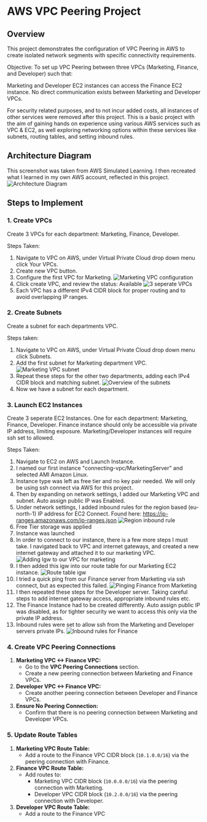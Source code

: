 # AWS VPC Peering Project

## Overview

This project demonstrates the configuration of VPC Peering in AWS to create isolated network segments with specific connectivity requirements.

Objective: To set up VPC Peering between three VPCs (Marketing, Finance, and Developer) such that:

Marketing and Developer EC2 instances can access the Finance EC2 instance.
No direct communication exists between Marketing and Developer VPCs.

For security related purposes, and to not incur added costs, all instances of other services were removed after this project. This is a basic project with the aim of gaining hands on experience using various AWS services such as VPC & EC2, as well exploring networking options within these services like subnets, routing tables, and setting inbound rules.
## Architecture Diagram

This screenshot was taken from AWS Simulated Learning. I then recreated what I learned in my own AWS account, reflected in this project.
![Architecture Diagram](https://github.com/wilbcn/pngs.vpcs.practise/blob/main/ConnectingVPCs.png)

## Steps to Implement

### 1. Create VPCs
Create 3 VPCs for each department: Marketing, Finance, Developer.

Steps Taken:
1. Navigate to VPC on AWS, under Virtual Private Cloud drop down menu click Your VPCs.
2. Create new VPC button.
3. Configure the first VPC for Marketing.
![Marketing VPC configuration](https://github.com/wilbcn/pngs.vpcs.practise/blob/main/screenshot_of_VPC1.png)
4. Click create VPC, and review the status: Available
![3 seperate VPCs](https://github.com/wilbcn/pngs.vpcs.practise/blob/main/screenshot_of_3vpcs.png)
5. Each VPC has a different IPv4 CIDR block for proper routing and to avoid overlapping IP ranges.

### 2. Create Subnets
Create a subnet for each departments VPC.

Steps taken:
1. Navigate to VPC on AWS, under Virtual Private Cloud drop down menu click Subnets.
2. Add the first subnet for Marketing department VPC.
![Marketing VPC subnet](https://github.com/wilbcn/pngs.vpcs.practise/blob/main/screenshot_of_subnet1.png)
3. Repeat these steps for the other two departments, adding each IPv4 CIDR block and matching subnet.
![Overview of the subnets](https://github.com/wilbcn/pngs.vpcs.practise/blob/main/screenshot_of_3subnets.png)
4. Now we have a subnet for each department.

### 3. Launch EC2 Instances
Create 3 seperate EC2 Instances. One for each department: Marketing, Finance, Developer.
Finance instance should only be accessible via private IP address, limiting exposure.
Marketing/Developer instances will require ssh set to allowed. 

Steps Taken:
1. Navigate to EC2 on AWS and Launch Instance.
2. I named our first instance "connecting-vpc/MarketingServer" and selected AMI Amazon Linux.
3. Instance type was left as free tier and no key pair needed. We will only be using ssh connect via AWS for this project.
4. Then by expanding on network settings, I added our Marketing VPC and subnet. Auto assign public IP was Enabled.
5. Under network settings, I added inbound rules for the region based (eu-north-1) IP address for EC2 Connect. Found here: https://ip-ranges.amazonaws.com/ip-ranges.json
![Region inbound rule](https://github.com/wilbcn/pngs.vpcs.practise/blob/main/screenshot_of_marketinginbound.png)
6. Free Tier storage was applied
7. Instance was launched
8. In order to connect to our instance, there is a few more steps I must take. I navigated back to VPC and internet gateways, and created a new internet gateway and attached it to our marketing VPC. 
![Adding lgw to our VPC for marketing](https://github.com/wilbcn/pngs.vpcs.practise/blob/main/screenshot_igw_marketing1.png)
9. I then added this igw into our route table for our Marketing EC2 instance.
![Route table igw](https://github.com/wilbcn/pngs.vpcs.practise/blob/main/screenshot_marketing_routetable_igw.png)
10. I tried a quick ping from our Finance server from Marketing via ssh connect, but as expected this failed.
![Pinging Finance from Marketing](https://github.com/wilbcn/pngs.vpcs.practise/blob/main/screenshot_of_marketing_ping1.png)
11. I then repeated these steps for the Developer server. Taking careful steps to add internet gateway access, appropriate inbound rules etc.
12. The Finance Instance had to be created differently. Auto assign public IP was disabled, as for tighter security we want to access this only via the private IP address. 
13. Inbound rules were set to allow ssh from the Marketing and Developer servers private IPs.
![Inbound rules for Finance](https://github.com/wilbcn/pngs.vpcs.practise/blob/main/screenshot_inboundrules_finance.png)



### 4. Create VPC Peering Connections

1. **Marketing VPC <-> Finance VPC:**
   - Go to the **VPC Peering Connections** section.
   - Create a new peering connection between Marketing and Finance VPCs.
2. **Developer VPC <-> Finance VPC:**
   - Create another peering connection between Developer and Finance VPCs.
3. **Ensure No Peering Connection:**
   - Confirm that there is no peering connection between Marketing and Developer VPCs.

### 5. Update Route Tables

1. **Marketing VPC Route Table:**
   - Add a route to the Finance VPC CIDR block (`10.1.0.0/16`) via the peering connection with Finance.
2. **Finance VPC Route Table:**
   - Add routes to:
     - Marketing VPC CIDR block (`10.0.0.0/16`) via the peering connection with Marketing.
     - Developer VPC CIDR block (`10.2.0.0/16`) via the peering connection with Developer.
3. **Developer VPC Route Table:**
   - Add a route to the Finance VPC
